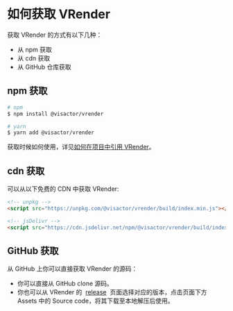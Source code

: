 # 如何获取 VRender

获取 VRender 的方式有以下几种：

- 从 npm 获取
- 从 cdn 获取
- 从 GitHub 仓库获取

## npm 获取

```bash
# npm
$ npm install @visactor/vrender

# yarn
$ yarn add @visactor/vrender
```

获取时候如何使用，详见[如何在项目中引用 VRender](/tutorials/Basic/How_to_Import_VRender)。

## cdn 获取

可以从以下免费的 CDN 中获取 VRender:

```html
<!-- unpkg -->
<script src="https://unpkg.com/@visactor/vrender/build/index.min.js"></script>

<!-- jsDelivr -->
<script src="https://cdn.jsdelivr.net/npm/@visactor/vrender/build/index.min.js"></script>
```

## GitHub 获取

从 GitHub 上你可以直接获取 VRender 的源码：

- 你可以直接从 GitHub clone 源码。
- 你也可以从 VRender 的  [release](https://github.com/VisActor/VChart/releases)  页面选择对应的版本，点击页面下方 Assets 中的 Source code，将其下载至本地解压后使用。
